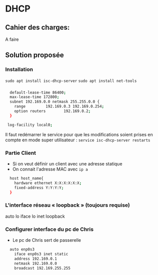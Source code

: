 # DHCP

## Cahier des charges:
  A faire

## Solution proposée

### Installation
`sudo apt install isc-dhcp-server`
`sudo apt install net-tools`

###

  ```bash title="/etc/dhcp/dhcpd.conf" linenums="1"
    default-lease-time 86400;
    max-lease-time 172800;
    subnet 192.169.0.0 netmask 255.255.0.0 {
	  range			192.169.0.3 192.169.0.254;
	  option routers		192.169.0.2;
    } 

   log-facility local0;
  ```

Il faut redémarrer le service pour que les modifications soient prises en compte
en mode super utilisateur :
  `service isc-dhcp-server restarts`


### Partie Client

  - Si on veut définir un client avec une adresse statique
  - On connait l'adresse MAC avec `ip a`
  
  ```bash title="/etc/dhcp/dhcpd.conf" linenums="1"
    host host_name{
      hardware ethernet X:X:X:X:X:X;
      fixed-address Y:Y:Y:Y;
    }
  ```


### L'interface réseau « loopback » (toujours requise)
auto lo
iface lo inet loopback

### Configurer interface du pc de Chris
  - Le pc de Chris sert de passerelle 

```bash title="/etc/network/interfaces" linenums="1"
  auto enp0s3
    iface enp0s3 inet static
    address 192.169.0.1
    netmask 192.169.0.0
    broadcast 192.169.255.255
  ```
